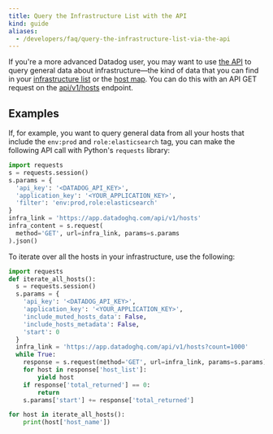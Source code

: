 ```yaml
---
title: Query the Infrastructure List with the API
kind: guide
aliases:
  - /developers/faq/query-the-infrastructure-list-via-the-api
---
```


If you're a more advanced Datadog user, you may want to use [the API][1] to query general data about infrastructure—the kind of data that you can find in your [infrastructure list][2] or the [host map][3]. You can do this with an API GET request on the [api/v1/hosts][4] endpoint.

## Examples

If, for example, you want to query general data from all your hosts that include the `env:prod` and `role:elasticsearch` tag, you can make the following API call with Python's `requests` library:

```python
import requests
s = requests.session()
s.params = {
  'api_key': '<DATADOG_API_KEY>',
  'application_key': '<YOUR_APPLICATION_KEY>',
  'filter': 'env:prod,role:elasticsearch'
}
infra_link = 'https://app.datadoghq.com/api/v1/hosts'
infra_content = s.request(
  method='GET', url=infra_link, params=s.params
).json()
```

To iterate over all the hosts in your infrastructure, use the following:

```python
import requests
def iterate_all_hosts():
  s = requests.session()
  s.params = {
    'api_key': '<DATADOG_API_KEY>',
    'application_key': '<YOUR_APPLICATION_KEY>',
    'include_muted_hosts_data': False,
    'include_hosts_metadata': False,
    'start': 0
  }
  infra_link = 'https://app.datadoghq.com/api/v1/hosts?count=1000'
  while True:
    response = s.request(method='GET', url=infra_link, params=s.params).json()
    for host in response['host_list']:
        yield host
    if response['total_returned'] == 0:
        return
    s.params['start'] += response['total_returned']

for host in iterate_all_hosts():
    print(host['host_name'])
```

[1]: /api/
[2]: https://app.datadoghq.com/infrastructure
[3]: https://app.datadoghq.com/infrastructure/map
[4]: https://docs.datadoghq.com/api/v1/hosts/
